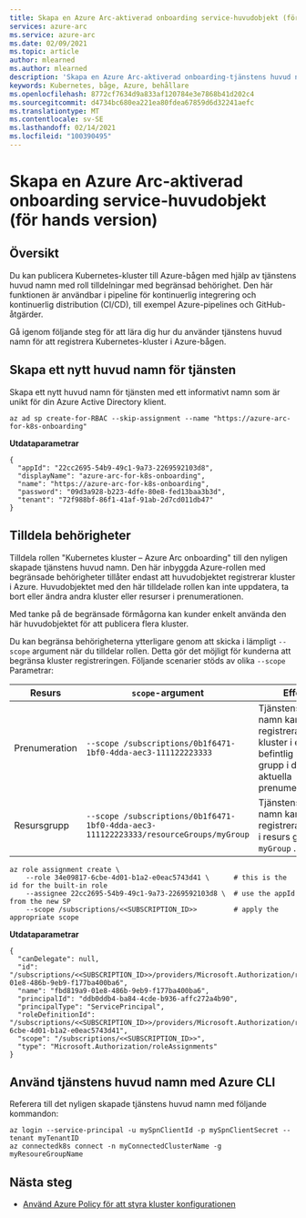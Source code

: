 ```yaml
---
title: Skapa en Azure Arc-aktiverad onboarding service-huvudobjekt (för hands version)
services: azure-arc
ms.service: azure-arc
ms.date: 02/09/2021
ms.topic: article
author: mlearned
ms.author: mlearned
description: 'Skapa en Azure Arc-aktiverad onboarding-tjänstens huvud namn '
keywords: Kubernetes, båge, Azure, behållare
ms.openlocfilehash: 8772cf7634d9a833af120784e3e7868b41d202c4
ms.sourcegitcommit: d4734bc680ea221ea80fdea67859d6d32241aefc
ms.translationtype: MT
ms.contentlocale: sv-SE
ms.lasthandoff: 02/14/2021
ms.locfileid: "100390495"
---
```

# <a name="create-an-azure-arc-enabled-onboarding-service-principal-preview"></a>Skapa en Azure Arc-aktiverad onboarding service-huvudobjekt (för hands version)

## <a name="overview"></a>Översikt

Du kan publicera Kubernetes-kluster till Azure-bågen med hjälp av tjänstens huvud namn med roll tilldelningar med begränsad behörighet. Den här funktionen är användbar i pipeline för kontinuerlig integrering och kontinuerlig distribution (CI/CD), till exempel Azure-pipelines och GitHub-åtgärder.

Gå igenom följande steg för att lära dig hur du använder tjänstens huvud namn för att registrera Kubernetes-kluster i Azure-bågen.

## <a name="create-a-new-service-principal"></a>Skapa ett nytt huvud namn för tjänsten

Skapa ett nytt huvud namn för tjänsten med ett informativt namn som är unikt för din Azure Active Directory klient.

```console
az ad sp create-for-RBAC --skip-assignment --name "https://azure-arc-for-k8s-onboarding"
```

**Utdataparametrar**

```console
{
  "appId": "22cc2695-54b9-49c1-9a73-2269592103d8",
  "displayName": "azure-arc-for-k8s-onboarding",
  "name": "https://azure-arc-for-k8s-onboarding",
  "password": "09d3a928-b223-4dfe-80e8-fed13baa3b3d",
  "tenant": "72f988bf-86f1-41af-91ab-2d7cd011db47"
}
```

## <a name="assign-permissions"></a>Tilldela behörigheter

Tilldela rollen "Kubernetes kluster – Azure Arc onboarding" till den nyligen skapade tjänstens huvud namn. Den här inbyggda Azure-rollen med begränsade behörigheter tillåter endast att huvudobjektet registrerar kluster i Azure. Huvudobjektet med den här tilldelade rollen kan inte uppdatera, ta bort eller ändra andra kluster eller resurser i prenumerationen.

Med tanke på de begränsade förmågorna kan kunder enkelt använda den här huvudobjektet för att publicera flera kluster.

Du kan begränsa behörigheterna ytterligare genom att skicka i lämpligt `--scope` argument när du tilldelar rollen. Detta gör det möjligt för kunderna att begränsa kluster registreringen. Följande scenarier stöds av olika `--scope` Parametrar:

| Resurs  | `scope`-argument| Effekt |
| ------------- | ------------- | ------------- |
| Prenumeration | `--scope /subscriptions/0b1f6471-1bf0-4dda-aec3-111122223333` | Tjänstens huvud namn kan registrera alla kluster i en befintlig resurs grupp i den aktuella prenumerationen. |
| Resursgrupp | `--scope /subscriptions/0b1f6471-1bf0-4dda-aec3-111122223333/resourceGroups/myGroup`  | Tjänstens huvud namn kan __bara__ registrera kluster i resurs gruppen `myGroup` . |

```console
az role assignment create \
    --role 34e09817-6cbe-4d01-b1a2-e0eac5743d41 \      # this is the id for the built-in role
    --assignee 22cc2695-54b9-49c1-9a73-2269592103d8 \  # use the appId from the new SP
    --scope /subscriptions/<<SUBSCRIPTION_ID>>         # apply the appropriate scope
```

**Utdataparametrar**

```console
{
  "canDelegate": null,
  "id": "/subscriptions/<<SUBSCRIPTION_ID>>/providers/Microsoft.Authorization/roleAssignments/fbd819a9-01e8-486b-9eb9-f177ba400ba6",
  "name": "fbd819a9-01e8-486b-9eb9-f177ba400ba6",
  "principalId": "ddb0ddb4-ba84-4cde-b936-affc272a4b90",
  "principalType": "ServicePrincipal",
  "roleDefinitionId": "/subscriptions/<<SUBSCRIPTION_ID>>/providers/Microsoft.Authorization/roleDefinitions/34e09817-6cbe-4d01-b1a2-e0eac5743d41",
  "scope": "/subscriptions/<<SUBSCRIPTION_ID>>",
  "type": "Microsoft.Authorization/roleAssignments"
}
```

## <a name="use-service-principal-with-the-azure-cli"></a>Använd tjänstens huvud namn med Azure CLI

Referera till det nyligen skapade tjänstens huvud namn med följande kommandon:

```azurecli
az login --service-principal -u mySpnClientId -p mySpnClientSecret --tenant myTenantID
az connectedk8s connect -n myConnectedClusterName -g myResoureGroupName
```

## <a name="next-steps"></a>Nästa steg

* [Använd Azure Policy för att styra kluster konfigurationen](./use-azure-policy.md)
